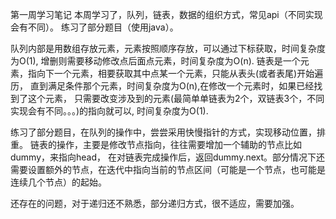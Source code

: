 第一周学习笔记
本周学习了，队列，链表，数据的组织方式，常见api（不同实现会有不同）。
练习了部分题目（使用java）。

队列内部是用数组存放元素，元素按照顺序存放，可以通过下标获取，时间复杂度为O(1),
增删则需要移动修改点后面点元素，时间复杂度为O(n).
链表是一个元素，指向下一个元素，相要获取其中点某一个元素，只能从表头(或者表尾)开始遍历，
直到满足条件那个元素，时间复杂度为O(n),在修改一个元素时，如果已经找到了这个元素，
只需要改变涉及到的元素(最简单单链表为2个，双链表3个，不同实现会有不同。。。)的指向就可以,
时间复杂度为O(1).

练习了部分题目，在队列的操作中，尝尝采用快慢指针的方式，实现移动位置，排重。
链表的操作，主要是修改节点指向，往往需要增加一个辅助的节点比如dummy，来指向head，
在对链表完成操作后，返回dummy.next。部分情况下还需要设置额外的节点，在迭代中指向当前的节点区间（可能是一个节点，也可能是连续几个节点）的起始。

还存在的问题，对于递归还不熟悉，部分递归方式，很不适应，需要加强。